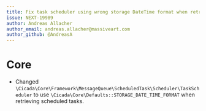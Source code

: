```yaml
---
title: Fix task scheduler using wrong storage DateTime format when retrieving scheduled tasks.
issue: NEXT-19989
author: Andreas Allacher
author_email: andreas.allacher@massiveart.com
author_github: @AndreasA
---
```

# Core
* Changed `\Cicada\Core\Framework\MessageQueue\ScheduledTask\Scheduler\TaskScheduler` to use `\Cicada\Core\Defaults::STORAGE_DATE_TIME_FORMAT` when retrieving scheduled tasks.
